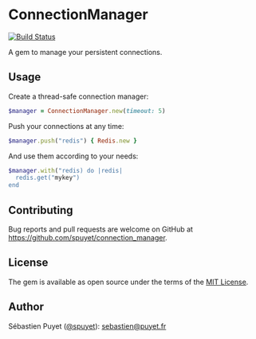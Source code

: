 # ConnectionManager

[![Build Status](https://travis-ci.com/spuyet/connection_manager.svg?token=n5bcPpqTwxxsDsj9JB2x&branch=master)](https://travis-ci.com/spuyet/connection_manager)

A gem to manage your persistent connections.

## Usage

Create a thread-safe connection manager:
```ruby
$manager = ConnectionManager.new(timeout: 5)  
```

Push your connections at any time:
```ruby
$manager.push("redis") { Redis.new }
```

And use them according to your needs:
```ruby
$manager.with("redis) do |redis|
  redis.get("mykey")
end
```

## Contributing

Bug reports and pull requests are welcome on GitHub at https://github.com/spuyet/connection_manager.

## License

The gem is available as open source under the terms of the [MIT License](https://opensource.org/licenses/MIT).

## Author

Sébastien Puyet ([@spuyet](https://twitter.com/spuyet)): [sebastien@puyet.fr](mailto:sebastien@puyet.fr)
